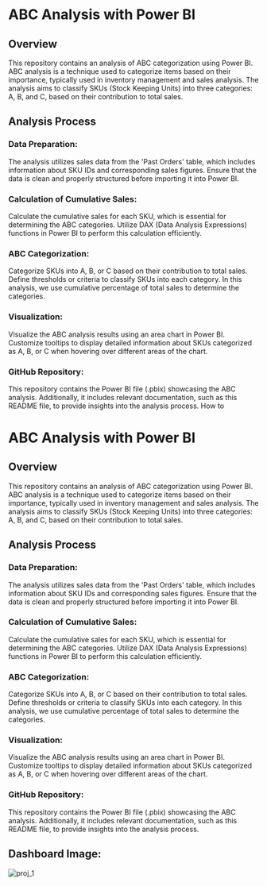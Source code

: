 # ABC Analysis with Power BI
## Overview
This repository contains an analysis of ABC categorization using Power BI. ABC analysis is a technique used to categorize items based on their importance, typically used in inventory management and sales analysis. The analysis aims to classify SKUs (Stock Keeping Units) into three categories: A, B, and C, based on their contribution to total sales.
## Analysis Process
### Data Preparation:
The analysis utilizes sales data from the 'Past Orders' table, which includes information about SKU IDs and corresponding sales figures.
Ensure that the data is clean and properly structured before importing it into Power BI.

### Calculation of Cumulative Sales:
Calculate the cumulative sales for each SKU, which is essential for determining the ABC categories.
Utilize DAX (Data Analysis Expressions) functions in Power BI to perform this calculation efficiently. 

### ABC Categorization:
Categorize SKUs into A, B, or C based on their contribution to total sales.
Define thresholds or criteria to classify SKUs into each category. In this analysis, we use cumulative percentage of total sales to determine the categories.

### Visualization:
Visualize the ABC analysis results using an area chart in Power BI.
Customize tooltips to display detailed information about SKUs categorized as A, B, or C when hovering over different areas of the chart.

### GitHub Repository:
This repository contains the Power BI file (.pbix) showcasing the ABC analysis.
Additionally, it includes relevant documentation, such as this README file, to provide insights into the analysis process.
How to 
# ABC Analysis with Power BI
## Overview
This repository contains an analysis of ABC categorization using Power BI. ABC analysis is a technique used to categorize items based on their importance, typically used in inventory management and sales analysis. The analysis aims to classify SKUs (Stock Keeping Units) into three categories: A, B, and C, based on their contribution to total sales.
## Analysis Process
### Data Preparation:
The analysis utilizes sales data from the 'Past Orders' table, which includes information about SKU IDs and corresponding sales figures.
Ensure that the data is clean and properly structured before importing it into Power BI.

### Calculation of Cumulative Sales:
Calculate the cumulative sales for each SKU, which is essential for determining the ABC categories.
Utilize DAX (Data Analysis Expressions) functions in Power BI to perform this calculation efficiently. 

### ABC Categorization:
Categorize SKUs into A, B, or C based on their contribution to total sales.
Define thresholds or criteria to classify SKUs into each category. In this analysis, we use cumulative percentage of total sales to determine the categories.

### Visualization:
Visualize the ABC analysis results using an area chart in Power BI.
Customize tooltips to display detailed information about SKUs categorized as A, B, or C when hovering over different areas of the chart.

### GitHub Repository:
This repository contains the Power BI file (.pbix) showcasing the ABC analysis.
Additionally, it includes relevant documentation, such as this README file, to provide insights into the analysis process.


## Dashboard Image:
![proj_1](https://github.com/Tazibava/ABC-Analysis/assets/166983934/be4fc874-f107-469c-a2f9-18106a989fd2)
